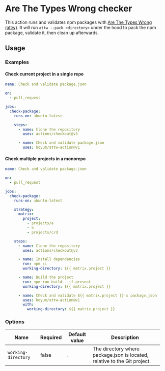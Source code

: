 # Are The Types Wrong checker

This action runs and validates npm packages with [Are The Types Wrong (attw)](https://arethetypeswrong.github.io/).
It will run `attw --pack <directory>` under the hood to pack the npm package, validate it, then clean up afterwards.

## Usage

### Examples

#### Check current project in a single repo

```yml
name: Check and validate package.json

on:
  - pull_request

jobs:
  check-package:
    runs-on: ubuntu-latest

    steps:
      - name: Clone the repository
        uses: actions/checkout@v3

      - name: Check and validate package.json
        uses: boyum/attw-action@v1
```

#### Check multiple projects in a monorepo

```yml
name: Check and validate package.json

on:
  - pull_request

jobs:
  check-package:
    runs-on: ubuntu-latest

    strategy:
      matrix:
        project:
          - projects/a
          - b
          - projects/c/d

    steps:
      - name: Clone the repository
        uses: actions/checkout@v3

      - name: Install dependencies
        run: npm ci
        working-directory: ${{ matrix.project }}

      - name: Build the project
        run: npm run build --if-present
        working-directory: ${{ matrix.project }}

      - name: Check and validate ${{ matrix.project }}'s package.json
        uses: boyum/attw-action@v1
        with:
          working-directory: ${{ matrix.project }}
```

### Options

| Name                | Required | Default value | Description                                                               |
| ------------------- | -------- | ------------- | ------------------------------------------------------------------------- |
| `working-directory` | false    | `.`           | The directory where package.json is located, relative to the Git project. |
